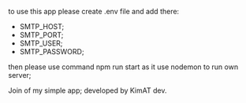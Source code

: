 to use this app please create .env file and add there:
- SMTP_HOST;
- SMTP_PORT;
- SMTP_USER;
- SMTP_PASSWORD;

then please use command npm run start as it use nodemon to run own server;

Join of my simple app;
developed by KimAT dev.
